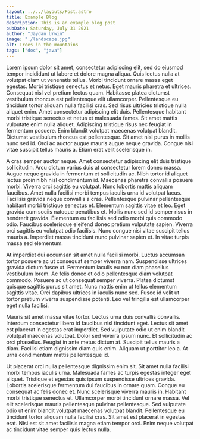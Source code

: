 ```yaml
---
layout: ../../layouts/Post.astro
title: Example Blog
description: This is an example blog post
pubDate: Saturday, July 31 2021
author: "Jaydan Urwin"
image: "./landscape.jpg"
alt: Trees in the mountains
tags: ["doc", "java"]
---
```


Lorem ipsum dolor sit amet, consectetur adipiscing elit, sed do eiusmod tempor
incididunt ut labore et dolore magna aliqua. Quis lectus nulla at volutpat diam
ut venenatis tellus. Morbi tincidunt ornare massa eget egestas. Morbi tristique
senectus et netus. Eget mauris pharetra et ultrices. Consequat nisl vel pretium
lectus quam. Habitasse platea dictumst vestibulum rhoncus est pellentesque elit
ullamcorper. Pellentesque eu tincidunt tortor aliquam nulla facilisi cras. Sed
risus ultricies tristique nulla aliquet enim. Amet consectetur adipiscing elit
duis. Pellentesque habitant morbi tristique senectus et netus et malesuada
fames. Sit amet mattis vulputate enim nulla aliquet. Adipiscing tristique risus
nec feugiat in fermentum posuere. Enim blandit volutpat maecenas volutpat
blandit. Dictumst vestibulum rhoncus est pellentesque. Sit amet nisl purus in
mollis nunc sed id. Orci ac auctor augue mauris augue neque gravida. Congue
nisi vitae suscipit tellus mauris a. Etiam erat velit scelerisque in.

A cras semper auctor neque. Amet consectetur adipiscing elit duis tristique
sollicitudin. Arcu dictum varius duis at consectetur lorem donec massa. Augue
neque gravida in fermentum et sollicitudin ac. Nibh tortor id aliquet lectus
proin nibh nisl condimentum id. Maecenas pharetra convallis posuere morbi.
Viverra orci sagittis eu volutpat. Nunc lobortis mattis aliquam faucibus. Amet
nulla facilisi morbi tempus iaculis urna id volutpat lacus. Facilisis gravida
neque convallis a cras. Pellentesque pulvinar pellentesque habitant morbi
tristique senectus et. Elementum sagittis vitae et leo. Eget gravida cum sociis
natoque penatibus et. Mollis nunc sed id semper risus in hendrerit gravida.
Elementum eu facilisis sed odio morbi quis commodo odio. Faucibus scelerisque
eleifend donec pretium vulputate sapien. Viverra orci sagittis eu volutpat odio
facilisis. Nunc congue nisi vitae suscipit tellus mauris a. Imperdiet massa
tincidunt nunc pulvinar sapien et. In vitae turpis massa sed elementum.

At imperdiet dui accumsan sit amet nulla facilisi morbi. Luctus accumsan tortor
posuere ac ut consequat semper viverra nam. Suspendisse ultrices gravida dictum
fusce ut. Fermentum iaculis eu non diam phasellus vestibulum lorem. Ac felis
donec et odio pellentesque diam volutpat commodo. Posuere ac ut consequat
semper viverra. Platea dictumst quisque sagittis purus sit amet. Nunc mattis
enim ut tellus elementum sagittis vitae. Orci dapibus ultrices in iaculis nunc
sed. Fusce id velit ut tortor pretium viverra suspendisse potenti. Leo vel
fringilla est ullamcorper eget nulla facilisi.

Mauris sit amet massa vitae tortor. Lectus urna duis convallis convallis.
Interdum consectetur libero id faucibus nisl tincidunt eget. Lectus sit amet
est placerat in egestas erat imperdiet. Sed vulputate odio ut enim blandit
volutpat maecenas volutpat. Dolor sed viverra ipsum nunc. Et sollicitudin ac
orci phasellus. Feugiat in ante metus dictum at. Suscipit tellus mauris a diam.
Facilisi etiam dignissim diam quis enim. Aliquam ut porttitor leo a. At urna
condimentum mattis pellentesque id.

Ut placerat orci nulla pellentesque dignissim enim sit. Sit amet nulla facilisi
morbi tempus iaculis urna. Malesuada fames ac turpis egestas integer eget
aliquet. Tristique et egestas quis ipsum suspendisse ultrices gravida. Lobortis
scelerisque fermentum dui faucibus in ornare quam. Congue eu consequat ac felis
donec et. Nunc scelerisque viverra mauris in. Habitant morbi tristique senectus
et. Ullamcorper morbi tincidunt ornare massa. Vel elit scelerisque mauris
pellentesque pulvinar pellentesque. Sed vulputate odio ut enim blandit volutpat
maecenas volutpat blandit. Pellentesque eu tincidunt tortor aliquam nulla
facilisi cras. Sit amet est placerat in egestas erat. Nisi est sit amet
facilisis magna etiam tempor orci. Enim neque volutpat ac tincidunt vitae
semper quis lectus nulla.
